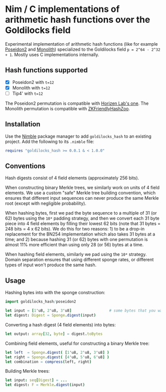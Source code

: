 Nim / C implementations of arithmetic hash functions over the Goldilocks field
==============================================================================

Experimental implementation of arithmetic hash functions (like for example 
[Poseidon2][1] and [Monolith][2]) specialized to the Goldilocks field 
`p = 2^64 - 2^32 + 1`. Mostly uses C implementations internally.

Hash functions supported
------------------------

- [x] Poseidon2 with `t=12`
- [x] Monolith with `t=12`
- [ ] Tip4' with `t=12`

The Poseidon2 permutation is compatible with [Horizen Lab's one][4].
The Monolith permutation is compatible with [ZKFriendlyHashZoo][6].


Installation
------------

Use the [Nimble][3] package manager to add `goldilocks_hash` to an existing
project. Add the following to its `.nimble` file:

```nim
requires "goldilocks_hash >= 0.0.1 & < 1.0.0"
```

Conventions
-----------

Hash digests consist of 4 field elements (approximately 256 bits). 

When constructing binary Merkle trees, we similarly work on units of 4 field 
elements. We use a custom "safe" Merkle tree building convention, which ensures
that different input sequences can never produce the same Merkle root (except with 
negligible probability).

When hashing bytes, first we pad the byte sequence to a multiple of 31 (or 62) bytes using 
the `10*` padding strategy, and then we convert each 31 byte piece into 4 field 
elements by filling their lowest 62 bits (note that 31 bytes = 248 bits = 4 x 62 bits). 
We do this for two reasons: 1) to be a drop-in replacement for the BN254 implementation 
which also takes 31 bytes at a time; and 2) because hashing 31 (or 62) bytes with one permutation 
is almost 11% more efficient than using only 28 (or 56) bytes at a time.

When hashing field elements, similarly we pad using the `10*` strategy. Domain
separation ensures that using different sponge rates, or different types of
input won't produce the same hash.


Usage
-----

Hashing bytes into with the sponge construction:
```nim
import goldilocks_hash/poseidon2

let input = [1'u8, 2'u8, 3'u8]                 # some bytes that you want to hash
let digest: Digest = Sponge.digest(input) 
```

Converting a hash digest (4 field elements) into bytes:
```nim
let output: array[32, byte] = digest.toBytes
```

Combining field elements, useful for constructing a binary Merkle tree:
```nim
let left  = Sponge.digest( [1'u8, 2'u8, 3'u8] )
let right = Sponge.digest( [4'u8, 5'u8, 6'u8] )
let combination = compress(left, right)
```

Building Merkle trees:
```nim
let input: seq[Digest] = ...
let digest: F = Merkle.digest(input) 
```

[1]: https://eprint.iacr.org/2023/323
[2]: https://eprint.iacr.org/2023/1025
[3]: https://github.com/nim-lang/nimble
[4]: https://github.com/HorizenLabs/poseidon2
[5]: https://github.com/HorizenLabs/monolith
[6]: https://extgit.iaik.tugraz.at/krypto/zkfriendlyhashzoo

